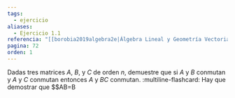 ```yaml
---
tags:
  - ejercicio
aliases:
  - Ejercicio 1.1
referencia: "[[borobia2019algebra2e|Álgebra Lineal y Geometría Vectorial (2a ed)]]"
pagina: 72
orden: 1
---
```

Dadas tres matrices $A$, $B$, y $C$ de orden $n$, demuestre que si $A$ y $B$ conmutan y $A$ y $C$ conmutan  entonces $A$ y $BC$ conmutan.
:multiline-flashcard:
Hay que demostrar que $$AB=B
